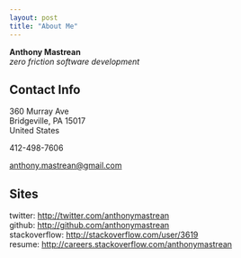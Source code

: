 ```yaml
---
layout: post
title: "About Me"
---
```


**Anthony Mastrean**  
_zero friction software development_

## Contact Info

360 Murray Ave  
Bridgeville, PA 15017  
United States  

412-498-7606

anthony.mastrean@gmail.com

## Sites

twitter: http://twitter.com/anthonymastrean  
github: http://github.com/anthonymastrean  
stackoverflow: http://stackoverflow.com/user/3619  
resume: http://careers.stackoverflow.com/anthonymastrean  
